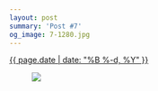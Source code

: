 ```yaml
---
layout: post
summary: 'Post #7'
og_image: 7-1280.jpg
---
```


<div class="post">
 <time>
  <a href="/7">
   {{ page.date | date: "%B %-d, %Y" }}
  </a>
 </time>
 <a href="/7">
  <figure data-taken="8/17/2013">
   <img sizes="(min-width: 700px) 50vw, calc(100vw - 2rem)" src="{{ site.assets_url }}/7-640.jpg" srcset="{{ site.assets_url }}/7-1280.jpg 1280w, {{ site.assets_url }}/7-960.jpg 960w, {{ site.assets_url }}/7-640.jpg 640w, {{ site.assets_url }}/7-320.jpg 320w"/>
  </figure>
 </a>
</div>
